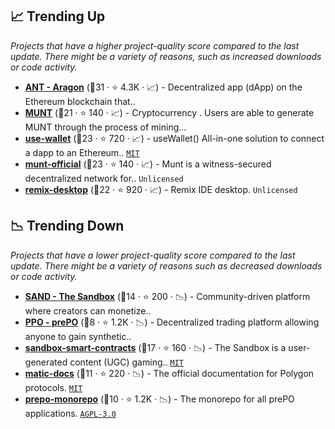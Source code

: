 ## 📈 Trending Up

_Projects that have a higher project-quality score compared to the last update. There might be a variety of reasons, such as increased downloads or code activity._

- <b><a href="https://github.com/aragon">ANT - Aragon</a></b> (🥈31 ·  ⭐ 4.3K · 📈) - Decentralized app (dApp) on the Ethereum blockchain that.. <code><img src="https://git.io/J9cO9" style="display:inline;" width="13" height="13"></code>
- <b><a href="https://github.com/muntorg">MUNT</a></b> (🥈21 ·  ⭐ 140 · 📈) - Cryptocurrency . Users are able to generate MUNT through the process of mining...
- <b><a href="https://github.com/aragon/use-wallet">use-wallet</a></b> (🥇23 ·  ⭐ 720 · 📈) - useWallet() All-in-one solution to connect a dapp to an Ethereum.. <code><a href="http://bit.ly/34MBwT8">MIT</a></code>
- <b><a href="https://github.com/muntorg/munt-official">munt-official</a></b> (🥇23 ·  ⭐ 140 · 📈) - Munt is a witness-secured decentralized network for.. <code>Unlicensed</code>
- <b><a href="https://github.com/ethereum/remix-desktop">remix-desktop</a></b> (🥇22 ·  ⭐ 920 · 📈) - Remix IDE desktop. <code>Unlicensed</code>

## 📉 Trending Down

_Projects that have a lower project-quality score compared to the last update. There might be a variety of reasons such as decreased downloads or code activity._

- <b><a href="https://github.com/thesandboxgame">SAND - The Sandbox</a></b> (🥉14 ·  ⭐ 200 · 📉) - Community-driven platform where creators can monetize.. <code><img src="https://git.io/J9cO9" style="display:inline;" width="13" height="13"></code>
- <b><a href="https://github.com/prepo-io">PPO - prePO</a></b> (🥉8 ·  ⭐ 1.2K · 📉) - Decentralized trading platform allowing anyone to gain synthetic.. <code><img src="https://git.io/J9cOh" style="display:inline;" width="13" height="13"></code>
- <b><a href="https://github.com/thesandboxgame/sandbox-smart-contracts">sandbox-smart-contracts</a></b> (🥈17 ·  ⭐ 160 · 📉) - The Sandbox is a user-generated content (UGC) gaming.. <code><a href="http://bit.ly/34MBwT8">MIT</a></code>
- <b><a href="https://github.com/maticnetwork/matic-docs">matic-docs</a></b> (🥉11 ·  ⭐ 220 · 📉) - The official documentation for Polygon protocols. <code><a href="http://bit.ly/34MBwT8">MIT</a></code>
- <b><a href="https://github.com/prepo-io/prepo-monorepo">prepo-monorepo</a></b> (🥉10 ·  ⭐ 1.2K · 📉) - The monorepo for all prePO applications. <code><a href="http://bit.ly/3pwmjO5">AGPL-3.0</a></code>

